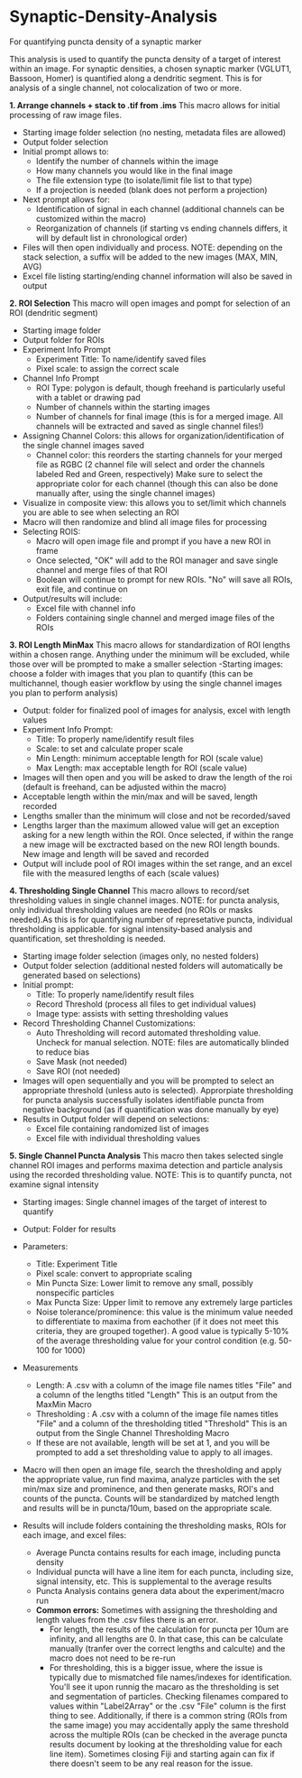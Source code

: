 # Synaptic-Density-Analysis
For quantifying puncta density of a synaptic marker

This analysis is used to quantify the puncta density of a target of interest within an image. For synaptic densities, a chosen synaptic marker (VGLUT1, Bassoon, Homer) is quantified along a dendritic segment. This is for analysis of a single channel, not colocalization of two or more.

**1. Arrange channels + stack to .tif from .ims**
This macro allows for initial processing of raw image files.
  - Starting image folder selection (no nesting, metadata files are allowed)
  - Output folder selection
  - Initial prompt allows to:
     - Identify the number of channels within the image
      - How many channels you would like in the final image
      - The file extension type (to isolate/limit file list to that type)
      - If a projection is needed (blank does not perform a projection)
   - Next prompt allows for:
       - Identification of signal in each channel (additional channels can be customized within the macro)
       - Reorganization of channels (if starting vs ending channels differs, it will by default list in chronological order)
   - Files will then open individually and process. NOTE: depending on the stack selection, a suffix will be added to the new images (MAX, MIN, AVG)
   - Excel file listing starting/ending channel information will also be saved in output

**2. ROI Selection** 
This macro will open images and pompt for selection of an ROI (dendritic segment)
  - Starting image folder
  - Output folder for ROIs
  - Experiment Info Prompt
     - Experiment Title: To name/identify saved files
     - Pixel scale: to assign the correct scale
  - Channel Info Prompt
     - ROI Type: polygon is default, though freehand is particularly useful with a tablet or drawing pad
     - Number of channels within the starting images
     - Number of channels for final image (this is for a merged image. All channels will be extracted and saved as single channel files!)
  - Assigning Channel Colors: this allows for organization/identification of the single channel images saved
    - Channel color: this reorders the starting channels for your merged file as RGBC (2 channel file will select and order the channels labeled Red and Green, respectively) Make sure to select the appropriate color for each channel (though this can also be done manually after, using the single channel images)
  - Visualize in composite view: this allows you to set/limit which channels you are able to see when selecting an ROI
- Macro will then randomize and blind all image files for processing
- Selecting ROIS:
  - Macro will open image file and prompt if you have a new ROI in frame
  - Once selected, "OK" will add to the ROI manager and save single channel and merge files of that ROI
  - Boolean will continue to prompt for new ROIs. "No" will save all ROIs, exit file, and continue on
- Output/results will include:
  - Excel file with channel info
  - Folders containing single channel and merged image files of the ROIs

**3. ROI Length MinMax** 
This macro allows for standardization of ROI lengths within a chosen range. Anything under the minimum will be excluded, while those over will be prompted to make a smaller selection
-Starting images: choose a folder with images that you plan to quantify (this can be multichannel, though easier workflow by using the single channel images you plan to perform analysis)
- Output: folder for finalized pool of images for analysis, excel with length values
- Experiment Info Prompt:
  - Title: To properly name/identify result files
  - Scale: to set and calculate proper scale
  - Min Length: minimum acceptable length for ROI (scale value)
  - Max Length: max acceptable length for ROI (scale value)
 - Images will then open and you will be asked to draw the length of the roi (default is freehand, can be adjusted within the macro)
  - Acceptable length within the min/max and will be saved, length recorded
  - Lengths smaller than the minimum will close and not be recorded/saved
  - Lengths larger than the maximum allowed value will get an exception asking for a new length within the ROI. Once selected, if within the range a new image will be exctracted based on the new ROI length bounds. New image and length will be saved and recorded
- Output will include pool of ROI images within the set range, and an excel file with the measured lengths of each (scale values)
    
**4. Thresholding Single Channel** 
   This macro allows to record/set thresholding values in single channel images. 
   NOTE: for puncta analysis, only individual thresholding values are needed (no ROIs or masks needed).As this is for quantifying number of represetative puncta, individual thresholding is applicable. for signal intensity-based analysis and quantification, set thresholding is needed.
   - Starting image folder selection (images only, no nested folders)
   - Output folder selection (additional nested folders will automatically be generated based on selections)
   - Initial prompt:
       - Title: To properly name/identify result files
       - Record Threshold (process all files to get individual values)
       - Image type: assists with setting thresholding values
   - Record Thresholding Channel Customizations:
       - Auto Thresholding will record automated thresholding value. Uncheck for manual selection. NOTE: files are automatically blinded to reduce bias
       - Save Mask (not needed)
       - Save ROI (not needed)
   - Images will open sequentially and you will be prompted to select an appropriate threshold (unless auto is selected). Approrpiate thresholding for puncta analysis successfully isolates identifiable puncta from negative background (as if quantification was done manually by eye)
   - Results in Output folder will depend on selections:
       - Excel file containing randomized list of images
       - Excel file with individual thresholding values
          
**5. Single Channel Puncta Analysis** 
   This macro then takes selected single channel ROI images and performs maxima detection and particle analysis using the recorded thresholding value. NOTE: This is to quantify puncta, not examine signal intensity
   - Starting images: Single channel images of the target of interest to quantify
   - Output: Folder for results
   - Parameters:
     - Title: Experiment Title
     - Pixel scale: convert to appropriate scaling
     - Min Puncta Size: Lower limit to remove any small, possibly nonspecific particles
     - Max Puncta Size: Upper limit to remove any extremely large particles
     - Noise tolerance/prominence: this value is the minimum value needed to differentiate to maxima from eachother (if it does not meet this criteria, they are grouped together). A good value is typically 5-10% of the average thresholding value for your control condition (e.g. 50-100 for 1000)
  - Measurements 
    - Length: A .csv with a column of the image file names titles "File" and a column of the lengths titled "Length" This is an output from the MaxMin Macro
    - Thresholding : A .csv with a column of the image file names titles "File" and a column of the thresholding titled "Threshold" This is an output from the Single Channel Thresholding Macro
    - If these are not available, length will be set at 1, and you will be prompted to add a set thresholding value to apply to all images.
   
- Macro will then open an image file, search the thresholding and apply the appropriate value, run find maxima, analyze particles with the set min/max size and prominence, and then generate masks, ROI's and counts of the puncta. Counts will be standardized by matched length and results will be in puncta/10um, based on the appropriate scale.
- Results will include folders containing the thresholding masks, ROIs for each image, and excel files:
  - Average Puncta contains results for each image, including puncta density
  - Individual puncta will have a line item for each puncta, including size, signal intensity, etc. This is supplemental to the average results
  - Puncta Analysis contains genera data about the experiment/macro run
  - **Common errors:** Sometimes with assigning the thresholding and length values from the .csv files there is an error.
    - For length, the results of the calculation for puncta per 10um are infinity, and all lengths are 0. In that case, this can be calculate manually (tranfer over the correct lengths and calculte) and the macro does not need to be re-run
    - For thresholding, this is a bigger issue, where the issue is typically due to mismatched file names/indexes for identification. You'll see it upon runnig the macaro as the thresholding is set and segmentation of particles. Checking filenames compared to values within "Label2Array" or the .csv "File" column is the first thing to see. Additionally, if there is a common string (ROIs from the same image) you may accidentally apply the same threshold across the multiple ROIs (can be checked in the average puncta results document by looking at the thresholding value for each line item). Sometimes closing Fiji and starting again can fix if there doesn't seem to be any real reason for the issue.


    

